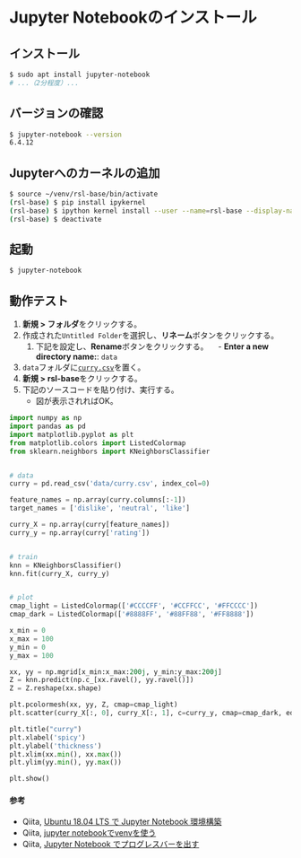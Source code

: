 # Jupyter Notebookのインストール

## インストール
```bash
$ sudo apt install jupyter-notebook
# ...（2分程度）...
```

## バージョンの確認
```bash
$ jupyter-notebook --version
6.4.12
```

## Jupyterへのカーネルの追加
```bash
$ source ~/venv/rsl-base/bin/activate
(rsl-base) $ pip install ipykernel
(rsl-base) $ ipython kernel install --user --name=rsl-base --display-name=rsl-base
(rsl-base) $ deactivate
```

## 起動
```bash
$ jupyter-notebook
```

## 動作テスト
1. **新規 > フォルダ**をクリックする。
2. 作成された`Untitled Folder`を選択し、**リネーム**ボタンをクリックする。
   1. 下記を設定し、**Rename**ボタンをクリックする。
    　- **Enter a new directory name:**: `data`
3. `data`フォルダに[`curry.csv`](../data/curry.csv)を置く。
4. **新規 > rsl-base**をクリックする。
5. 下記のソースコードを貼り付け、実行する。
   - 図が表示されればOK。

```py
import numpy as np
import pandas as pd
import matplotlib.pyplot as plt
from matplotlib.colors import ListedColormap
from sklearn.neighbors import KNeighborsClassifier


# data
curry = pd.read_csv('data/curry.csv', index_col=0)

feature_names = np.array(curry.columns[:-1])
target_names = ['dislike', 'neutral', 'like']

curry_X = np.array(curry[feature_names])
curry_y = np.array(curry['rating'])


# train
knn = KNeighborsClassifier()
knn.fit(curry_X, curry_y)


# plot
cmap_light = ListedColormap(['#CCCCFF', '#CCFFCC', '#FFCCCC'])
cmap_dark = ListedColormap(['#8888FF', '#88FF88', '#FF8888'])

x_min = 0
x_max = 100
y_min = 0
y_max = 100

xx, yy = np.mgrid[x_min:x_max:200j, y_min:y_max:200j]
Z = knn.predict(np.c_[xx.ravel(), yy.ravel()])
Z = Z.reshape(xx.shape)

plt.pcolormesh(xx, yy, Z, cmap=cmap_light)
plt.scatter(curry_X[:, 0], curry_X[:, 1], c=curry_y, cmap=cmap_dark, edgecolors='k')

plt.title("curry")
plt.xlabel('spicy')
plt.ylabel('thickness')
plt.xlim(xx.min(), xx.max())
plt.ylim(yy.min(), yy.max())

plt.show()
```

#### 参考
- Qiita, [Ubuntu 18.04 LTS で Jupyter Notebook 環境構築](https://qiita.com/zono_0/items/49eb8605ef4d841b2c26)
- Qiita, [jupyter notebookでvenvを使う](https://qiita.com/Gattaca/items/80a5d36673ba2b6ef7f0)
- Qiita, [Jupyter Notebook でプログレスバーを出す](https://qiita.com/halhorn/items/e8aaf5b63f493f038a53)
